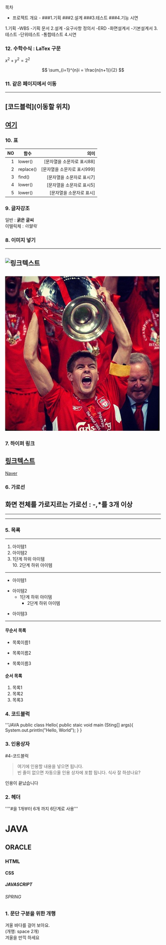 목차

- 프로젝트 개요 -
###1.기획
###2.설계
###3.테스트
###4.기능 시연

1.기획
  -WBS
  -기획 문서
2.설계
  -요구사항 정의서
  -ERD
  -화면설계서
  -기본설계서
3.테스트
  -단위테스트
  -통합테스트
4.시연


### 12. 수학수식 : LaTex 구문
$x^2 + y^2 = 2^2$  

$$  
\sum_{i=1}^{n}i = \frac{n(n+1)}{2}
$$  


### 11. 같은 페이지에서 이동 
---
[코드블럭](이동할 위치)
---
[여기](#4-코드블럭)
---


### 10. 표
|NO|함수|의미|  
|---------------:|-----------------|----------------:|
|1|lower()|[문자열을 소문자로 표시88]|
|2|replace()|[문자열을 소문자로 표시999]|
|3|find()|[문자열을 소문자로 표시7]|
|4|lower()|[문자열을 소문자로 표시5]|
|5|lower()|[문자열을 소문자로 표시]|

### 9. 글자강조
일반 : **굵은 글씨**  
이텔릭체 : *이텔릭*

### 8. 이미지 넣기
---
![링크텍스트](링크URL)
---
![window 이미지](https://github.com/thdfpdh/markdown/blob/main/doc/SG.jpg)
---

### 7. 하이퍼 링크
[링크텍스트](링크URL "설명")
--
[Naver](https://www.naver.com/ "수업자료")

### 6. 가로선
화면 전체를 가로지르는 가로선 :  -,*를 3개 이상
---
***
----
### 5. 목록
---
1. 아이템1  
2. 아이템2  
  9. 1단계 하위 아이템  
    10. 2단계 하위 아이템

---
- 아이템1
+ 아이템2  
  - 1단계 하위 아이템
    * 2단계 하위 아이템  
* 아이템3
---

#### 무순서 목록
* 목록이름1
- 목록이름2
+ 목록이름3


#### 순서 목록
1. 목록1
1. 목록2
1. 목록3

### 4. 코드블럭 
'''JAVA
public class Hello{
  public staic void main (Sting[] args){
    System.out.println("Hello, World"); 
  }
}


### 3. 인용상자
#4-코드블럭  
>여기에 인용할 내용을 넣으면 됩니다.  
>빈 줄이 없으면 자동으올 인용 상자에 포함 됩니다.
식사 잘 하셨나요?

인용이 끝났습니다



### 2. 헤더
''''#을 1개부터 6개 까지 6단계로 사용'''
# JAVA
## ORACLE
### HTML
#### CSS
##### JAVASCRIPT
###### SPRING

### 1. 문단 구분을 위한 개행
겨울 바다를 걸어 보아요.  
(개행: space 2개)  
겨울을 만끽 하세요
